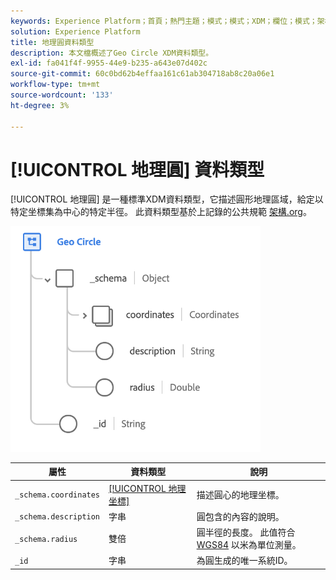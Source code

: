 ```yaml
---
keywords: Experience Platform；首頁；熱門主題；模式；模式；XDM；欄位；模式；架構；地理；圓；資料類型；資料類型；資料類型；
solution: Experience Platform
title: 地理圓資料類型
description: 本文檔概述了Geo Circle XDM資料類型。
exl-id: fa041f4f-9955-44e9-b235-a643e07d402c
source-git-commit: 60c0bd62b4effaa161c61ab304718ab8c20a06e1
workflow-type: tm+mt
source-wordcount: '133'
ht-degree: 3%

---
```


# [!UICONTROL 地理圓] 資料類型

[!UICONTROL 地理圓] 是一種標準XDM資料類型，它描述圓形地理區域，給定以特定坐標集為中心的特定半徑。 此資料類型基於上記錄的公共規範 [架構.org](https://schema.org/GeoCircle)。

<img src="../images/data-types/geo-circle.png" width="400" /><br />

| 屬性 | 資料類型 | 說明 |
| --- | --- | --- |
| `_schema.coordinates` | [[!UICONTROL 地理坐標]](./geo-coordinates.md) | 描述圓心的地理坐標。 |
| `_schema.description` | 字串 | 圓包含的內容的說明。 |
| `_schema.radius` | 雙倍 | 圓半徑的長度。 此值符合 [WGS84](https://gisgeography.com/wgs84-world-geodetic-system/) 以米為單位測量。 |
| `_id` | 字串 | 為圓生成的唯一系統ID。 |
